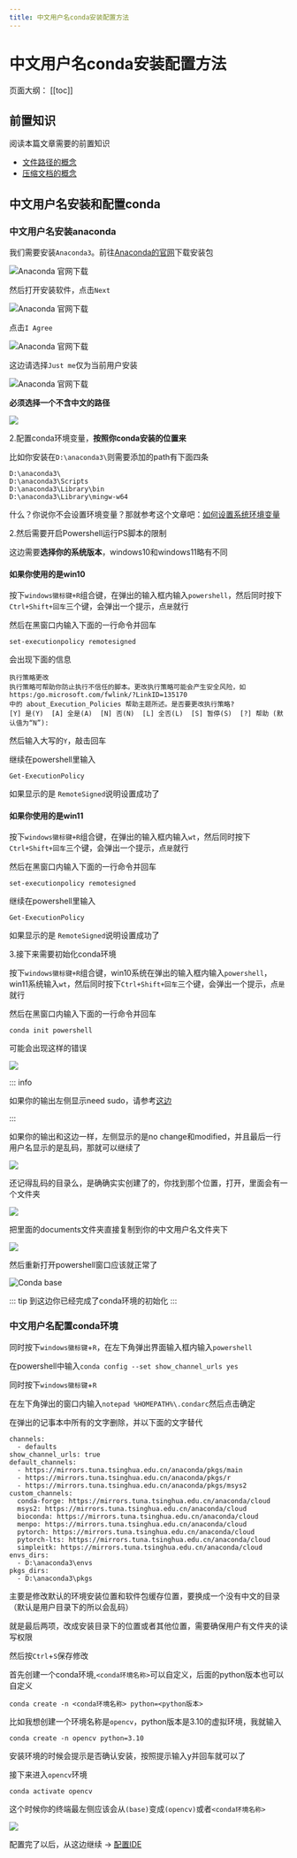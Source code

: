 ```yaml
---
title: 中文用户名conda安装配置方法
---
```

# 中文用户名conda安装配置方法

页面大纲：
[[toc]]

## 前置知识

阅读本篇文章需要的前置知识

- [文件路径的概念](/文档/🐾基础概念/文件路径.md)
- [压缩文档的概念](/文档/👋环境配置/7-Zip%20安装配置.md#压缩文档的概念)

## 中文用户名安装和配置conda

### 中文用户名安装anaconda

我们需要安装`Anaconda3`。前往[Anaconda的官网](https://www.anaconda.com/)下载安装包

![Anaconda 官网下载](/assets/pics/Anaconda-official-site.png)

然后打开安装软件，点击`Next`

![Anaconda 官网下载](/assets/pics/Anaconda-install-1.png)

点击`I Agree`

![Anaconda 官网下载](/assets/pics/Anaconda-install-2.png)

这边请选择`Just me`仅为当前用户安装

![Anaconda 官网下载](/assets/pics/Anaconda-install-3.png)

**必须选择一个不含中文的路径**

![](/assets/pics/Anaconda-install-5.png)

2.配置conda环境变量，**按照你conda安装的位置来**

比如你安装在`D:\anaconda3\`则需要添加的path有下面四条

```commandline
D:\anaconda3\
D:\anaconda3\Scripts
D:\anaconda3\Library\bin
D:\anaconda3\Library\mingw-w64
```

什么？你说你不会设置环境变量？那就参考这个文章吧：[如何设置系统环境变量](guide-how-to-set-path-win)

2.然后需要开启Powershell运行PS脚本的限制

这边需要**选择你的系统版本**，windows10和windows11略有不同

#### 如果你使用的是win10

按下`windows徽标键+R`组合键，在弹出的输入框内输入`powershell`，然后同时按下`Ctrl+Shift+回车`三个键，会弹出一个提示，点`是`就行

然后在黑窗口内输入下面的一行命令并回车

```commandline
set-executionpolicy remotesigned
```

会出现下面的信息

```commandline
执行策略更改
执行策略可帮助你防止执行不信任的脚本。更改执行策略可能会产生安全风险，如 https:/go.microsoft.com/fwlink/?LinkID=135170
中的 about_Execution_Policies 帮助主题所述。是否要更改执行策略?
[Y] 是(Y)  [A] 全是(A)  [N] 否(N)  [L] 全否(L)  [S] 暂停(S)  [?] 帮助 (默认值为“N”):
```

然后输入大写的`Y`，敲击回车

继续在powershell里输入

```commandline
Get-ExecutionPolicy
```

如果显示的是 `RemoteSigned`说明设置成功了

#### 如果你使用的是win11

按下`windows徽标键+R`组合键，在弹出的输入框内输入`wt`，然后同时按下`Ctrl+Shift+回车`三个键，会弹出一个提示，点`是`就行

然后在黑窗口内输入下面的一行命令并回车

```commandline
set-executionpolicy remotesigned
```

继续在powershell里输入

```commandline
Get-ExecutionPolicy
```

如果显示的是 `RemoteSigned`说明设置成功了

3.接下来需要初始化conda环境

按下`windows徽标键+R`组合键，win10系统在弹出的输入框内输入`powershell`，win11系统输入`wt`，然后同时按下`Ctrl+Shift+回车`三个键，会弹出一个提示，点`是`就行

然后在黑窗口内输入下面的一行命令并回车

```commandline
conda init powershell
```

可能会出现这样的错误

![](/assets/pics/anaconda-zh-5.jpg)

::: info

如果你的输出左侧显示need sudo，请参考[这边](/faq.md#conda-init-need-sudo)

:::

如果你的输出和这边一样，左侧显示的是no change和modified，并且最后一行用户名显示的是乱码，那就可以继续了

![](/assets/pics/anaconda-zh-3.jpg)

还记得乱码的目录么，是确确实实创建了的，你找到那个位置，打开，里面会有一个文件夹

![](/assets/pics/anaconda-zh-11.jpg)

把里面的documents文件夹直接复制到你的中文用户名文件夹下

![](/assets/pics/anaconda-zh-2.jpg)

然后重新打开powershell窗口应该就正常了

![Conda base](/assets/pics/ps-conda-base.png)

::: tip
到这边你已经完成了conda环境的初始化
:::

### 中文用户名配置conda环境

同时按下`windows徽标键`+`R`，在左下角弹出界面输入框内输入`powershell`

在powershell中输入`conda config --set show_channel_urls yes`

同时按下`windows徽标键`+`R`

在左下角弹出的窗口内输入`notepad %HOMEPATH%\.condarc`然后点击确定

在弹出的记事本中所有的文字删除，并以下面的文字替代

```text
channels:
  - defaults
show_channel_urls: true
default_channels:
  - https://mirrors.tuna.tsinghua.edu.cn/anaconda/pkgs/main
  - https://mirrors.tuna.tsinghua.edu.cn/anaconda/pkgs/r
  - https://mirrors.tuna.tsinghua.edu.cn/anaconda/pkgs/msys2
custom_channels:
  conda-forge: https://mirrors.tuna.tsinghua.edu.cn/anaconda/cloud
  msys2: https://mirrors.tuna.tsinghua.edu.cn/anaconda/cloud
  bioconda: https://mirrors.tuna.tsinghua.edu.cn/anaconda/cloud
  menpo: https://mirrors.tuna.tsinghua.edu.cn/anaconda/cloud
  pytorch: https://mirrors.tuna.tsinghua.edu.cn/anaconda/cloud
  pytorch-lts: https://mirrors.tuna.tsinghua.edu.cn/anaconda/cloud
  simpleitk: https://mirrors.tuna.tsinghua.edu.cn/anaconda/cloud
envs_dirs:
  - D:\anaconda3\envs
pkgs_dirs:
  - D:\anaconda3\pkgs
```

主要是修改默认的环境安装位置和软件包缓存位置，要换成一个没有中文的目录（默认是用户目录下的所以会乱码）

就是最后两项，改成安装目录下的位置或者其他位置，需要确保用户有文件夹的读写权限

然后按`Ctrl`+`S`保存修改

首先创建一个conda环境,`<conda环境名称>`可以自定义，后面的python版本也可以自定义

```commandline
conda create -n <conda环境名称> python=<python版本>
```

比如我想创建一个环境名称是`opencv`，python版本是3.10的虚拟环境，我就输入

```commandline
conda create -n opencv python=3.10
```

安装环境的时候会提示是否确认安装，按照提示输入y并回车就可以了

接下来进入`opencv`环境

```commandline
conda activate opencv
```

这个时候你的终端最左侧应该会从`(base)`变成`(opencv)`或者`<conda环境名称>`

![](/assets/pics/ps-conda-opencv.png)

配置完了以后，从这边继续 -> [配置IDE](/文档/👋环境配置/Python%20Opencv%20环境配置.md#配置ide)
